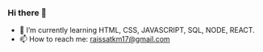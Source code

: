 ### Hi there 👋

- 🌱 I’m currently learning HTML, CSS, JAVASCRIPT, SQL, NODE, REACT.
- 📫 How to reach me: raissatkm17@gmail.com


